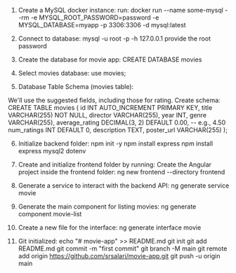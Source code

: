 1. Create a MySQL docker instance:
   run: docker run --name some-mysql --rm -e MYSQL_ROOT_PASSWORD=password -e MYSQL_DATABASE=myapp -p 3306:3306 -d mysql:latest

2. Connect to database: mysql -u root -p -h 127.0.0.1
   provide the root password

3. Create the database for movie app: CREATE DATABASE movies

4. Select movies database: use movies;

5. Database Table Schema (movies table):

We'll use the suggested fields, including those for rating.
Create schema:
CREATE TABLE movies (
id INT AUTO_INCREMENT PRIMARY KEY,
title VARCHAR(255) NOT NULL,
director VARCHAR(255),
year INT,
genre VARCHAR(255),
average_rating DECIMAL(3, 2) DEFAULT 0.00, -- e.g., 4.50
num_ratings INT DEFAULT 0,
description TEXT,
poster_url VARCHAR(255)
);

6. Initialize backend folder:
   npm init -y
   npm install express
   npm install express mysql2 dotenv

7. Create and initialize frontend folder by running:
   Create the Angular project inside the frontend folder:
   ng new frontend --directory frontend

8. Generate a service to interact with the backend API:
   ng generate service movie

9. Generate the main component for listing movies:
ng generate component movie-list

10. Create a new file for the interface:
    ng generate interface movie

11. Git initialized:
   echo "# movie-app" >> README.md
   git init
   git add README.md
   git commit -m "first commit"
   git branch -M main
   git remote add origin https://github.com/srsalari/movie-app.git
   git push -u origin main
